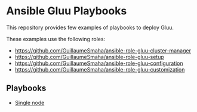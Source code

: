 Ansible Gluu Playbooks
==========

This repository provides few examples of playbooks to deploy Gluu.


These examples use the following roles:

- https://github.com/GuillaumeSmaha/ansible-role-gluu-cluster-manager
- https://github.com/GuillaumeSmaha/ansible-role-gluu-setup
- https://github.com/GuillaumeSmaha/ansible-role-gluu-configuration
- https://github.com/GuillaumeSmaha/ansible-role-gluu-customization



Playbooks
-------

- [Single node](./single)